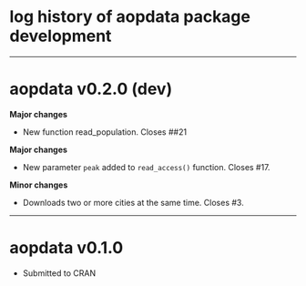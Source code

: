 # log history of aopdata package development

-------------------------------------------------------

# aopdata v0.2.0 (dev)

**Major changes**
* New function read_population. Closes ##21


**Major changes**
* New parameter `peak` added to `read_access()` function. Closes #17.

**Minor changes**
* Downloads two or more cities at the same time. Closes #3.



-------------------------------------------------------

# aopdata v0.1.0

* Submitted to CRAN
